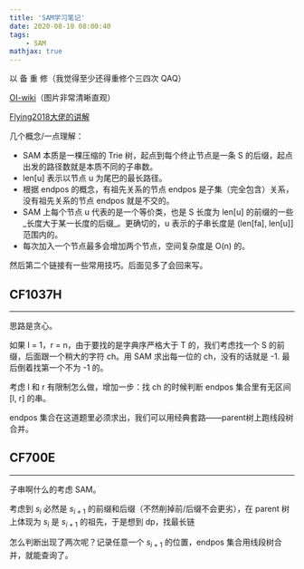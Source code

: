 ```yaml
---
title: 'SAM学习笔记'
date: 2020-08-10 08:00:40
tags: 
    - SAM
mathjax: true
---
```


以 备 重 修（我觉得至少还得重修个三四次 QAQ）

[OI-wiki](https://oi-wiki.org/string/sam/)（图片非常清晰直观）

[Flying2018大佬的讲解](https://www.cnblogs.com/Flying2018/p/13444085.html)

几个概念/一点理解：

* SAM 本质是一棵压缩的 Trie 树，起点到每个终止节点是一条 S 的后缀，起点出发的路径数就是本质不同的子串数。
* len[u] 表示以节点 u 为尾巴的最长路径。
* 根据 endpos 的概念，有祖先关系的节点 endpos 是子集（完全包含）关系，没有祖先关系的节点 endpos 就是不交的。
* SAM 上每个节点 u 代表的是一个等价类，也是 S 长度为 len[u] 的前缀的一些_长度大于某一长度的后缀_。更确切的，u 表示的子串长度是 (len[fa], len[u]] 范围内的。
* 每次加入一个节点最多会增加两个节点，空间复杂度是 O(n) 的。

然后第二个链接有一些常用技巧。后面见多了会回来写。

## CF1037H
-----

思路是贪心。

如果 l = 1，r = n，由于要找的是字典序严格大于 T 的，我们考虑找一个 S 的前缀，后面跟一个稍大的字符 ch。用 SAM 求出每一位的 ch，没有的话就是 -1. 最后倒着找第一个不为 -1 的。

考虑 l 和 r 有限制怎么做，增加一步：找 ch 的时候判断 endpos 集合里有无区间 [l, r] 的串。

endpos 集合在这道题里必须求出，我们可以用经典套路——parent树上跑线段树合并。

## CF700E
-----

子串啊什么的考虑 SAM。

考虑到 $s_i$ 必然是 $s_{i + 1}$ 的前缀和后缀（不然削掉前/后缀不会更劣），在 parent 树上体现为 $s_i$ 是 $s_{i + 1}$ 的祖先，于是想到 dp，找最长链

怎么判断出现了两次呢？记录任意一个 $s_{i + 1}$ 的位置，endpos 集合用线段树合并，就能查询了。
